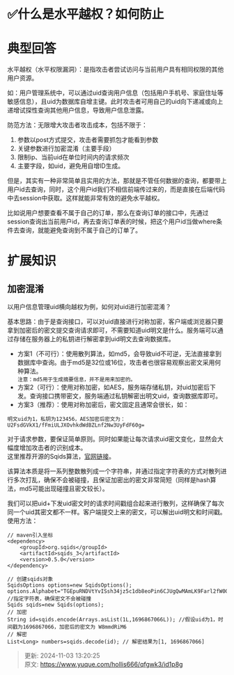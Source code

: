 # ✅什么是水平越权？如何防止

# 典型回答


水平越权（水平权限漏洞）：是指攻击者尝试访问与当前用户具有相同权限的其他用户资源。

  
如：用户管理系统中，可以通过uid查询用户信息（包括用户手机号、家庭住址等敏感信息），且uid为数据库自增主键。此时攻击者可用自己的uid向下递减或向上递增试探性查询其他用户信息，导致用户信息泄露。



防范方法：无限增大攻击者攻击成本，包括不限于：



1. 参数以post方式提交，攻击者需要抓包才能看到参数
2. 关键参数进行加密混淆（主要手段）
3. 限制ip、当前uid在单位时间内的请求频次
4. 主要字段，如uid，避免用自增ID生成。



但是，其实有一种非常简单且实用的方法，那就是不管任何数据的查询，都要带上用户id去查询，同时，这个用户id我们不相信前端传过来的，而是直接在后端代码中去session中获取。这样就能非常有效的避免水平越权。



比如说用户想要查看不属于自己的订单，那么在查询订单的接口中，先通过session查询出当前用户id，再去查询订单表的时候，把这个用户id当做where条件去查询，就能避免查询到不属于自己的订单了。

# 扩展知识


## 加密混淆


以用户信息管理uid横向越权为例，如何对uid进行加密混淆？



基本思路：由于是查询接口，可以对uid直接进行对称加密，客户端或浏览器只要拿到加密后的密文提交查询请求即可，不需要知道uid明文是什么。服务端可以通过存储在服务器上的私钥进行解密拿到uid明文去查询数据库。



+ 方案1（不可行）：使用散列算法，如md5，会导致uid不可逆，无法直接拿到数据库中查询。由于md5是32位或16位，攻击者也很容易观察出密文采用何种算法。  
`注意：md5用于生成摘要信息，并不是用来加密的。`
+ 方案2（可行）：使用对称加密，如AES，服务端存储私钥，对uid加密后下发。查询接口携带密文，服务端通过私钥解密出明文uid，查询数据库即可。
+ 方案3（推荐）：使用对称加密后，密文固定且通常会很长，如：



```plain
明文uid为1，私钥为123456，AES加密后密文为：
U2FsdGVkX1/fFmiULJXOvhkdWdBZLnf2Nw3UyFdF60g=
```



对于请求参数，要保证简单原则。同时如果能让每次请求uid密文变化，显然会大幅度增加攻击者的识别成本。  
这里推荐开源的Sqids算法，[官网链接](https://sqids.org/java)。



该算法本质是将一系列整数散列成一个字符串，并通过指定字符表的方式对散列进行多次打乱，确保不会被碰撞，且保证加密出的密文非常简短（同样是hash算法，md5可能出现碰撞且密文较长）。

  
我们可以把uid+下发uid密文时的请求时间戳组合起来进行散列，这样确保了每次同一个uid其密文都不一样。客户端提交上来的密文，可以解出uid明文和时间戳。  
使用方法：



```plain
// maven引入坐标
<dependency>
    <groupId>org.sqids</groupId>
    <artifactId>sqids_3</artifactId>
    <version>0.5.0</version>
</dependency>
```



```plain
// 创建sqids对象
SqidsOptions options=new SqidsOptions();
options.Alphabet="TGEpuRNDVtYvISsh34jz5c1db8eoPin6CJUgQwMAmLK9Farl2fW0OyHxqXkBZ7"; //指定字符表，确保密文不会被碰撞
Sqids sqids=new Sqids(options);
// 加密
String id=sqids.encode(Arrays.asList(1L,1696867066L)); //假设uid为1，时间戳为1696867066，加密后的密文为 W8mmdRiM6
// 解密
List<Long> numbers=sqids.decode(id); // 解密结果为[1, 1696867066]
```



> 更新: 2024-11-03 13:20:25  
> 原文: <https://www.yuque.com/hollis666/qfgwk3/id1p8g>